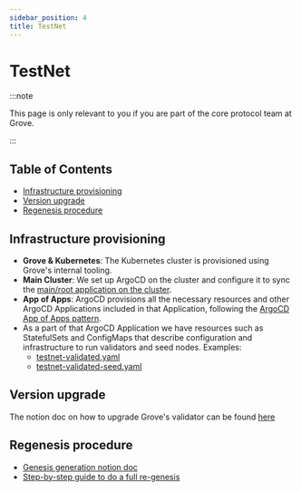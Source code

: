 ```yaml
---
sidebar_position: 4
title: TestNet
---
```


# TestNet <!-- omit in toc -->

:::note

This page is only relevant to you if you are part of the core protocol team at Grove.

:::

## Table of Contents <!-- omit in toc -->

- [Infrastructure provisioning](#infrastructure-provisioning)
- [Version upgrade](#version-upgrade)
- [Regenesis procedure](#regenesis-procedure)

## Infrastructure provisioning

- **Grove & Kubernetes**: The Kubernetes cluster is provisioned using Grove's internal tooling.
- **Main Cluster**: We set up ArgoCD on the cluster and configure it to sync the [main/root application on the cluster](https://github.com/pokt-network/protocol-infra/blob/main/clusters/protocol-us-central1-app.yaml).
- **App of Apps**: ArgoCD provisions all the necessary resources and other ArgoCD Applications included in that Application, following the [ArgoCD App of Apps pattern](https://argo-cd.readthedocs.io/en/stable/operator-manual/cluster-bootstrapping/).
- As a part of that ArgoCD Application we have resources such as StatefulSets and ConfigMaps that describe configuration and infrastructure to run validators and seed nodes. Examples:
  - [testnet-validated.yaml](https://github.com/pokt-network/protocol-infra/blob/main/clusters/protocol-us-central1/testnet-validated.yaml)
  - [testnet-validated-seed.yaml](https://github.com/pokt-network/protocol-infra/blob/main/clusters/protocol-us-central1/testnet-validated-seed.yaml)
  <!-- TODO_DOCUMENT(@okdas): improve the setup because this requires an abstraction. -->

## Version upgrade

The notion doc on how to upgrade Grove's validator can be found [here](https://www.notion.so/How-to-upgrade-validator-seed-node-ee85c4de651047f29151c0c51cd8f14a?pvs=4)

## Regenesis procedure

- [Genesis generation notion doc](https://www.notion.so/Generating-a-new-genesis-json-file-b6a41c010a114713b6b0cdc2ebb6e264?pvs=4)
- [Step-by-step guide to do a full re-genesis](https://www.notion.so/How-to-re-genesis-a-Shannon-TestNet-a6230dd8869149c3a4c21613e3cfad15?pvs=4)
